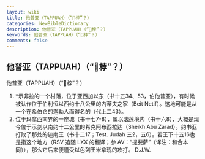 ```yaml
---
layout: wiki
title: 他普亚（TAPPUAH）（“桲”？）
categories: NewBibleDictionary
description: 他普亚（TAPPUAH）（“桲”？）
keywords: 他普亚（TAPPUAH）（“桲”？）
comments: false
---
```


## 他普亚（TAPPUAH）（“桲”？）



他普亚（TAPPUAH）（“桲”？）
1. *示非拉的一个村落，位于亚西加以东（书十五34、53，伯他普亚），有时候被认作位于伯利恒以西约十八公里的内蒂夫之家（Beit Netif）。这地可能是从一个在希伯仑的迦勒人而得名的（代上二43）。
2. 位于玛拿西南界的一座城（书十七7-8），属以法莲境内（书十六8），大概是现今位于示剑以南约十二公里的希克阿布西拉达（Sheikh Abu Zarad）。约书亚打败了那处的迦南王（书十二17；Test. Judah 三2，五6）。若王下十五16也是指这个地方（RSV 追随 LXX 的翻译；参 AV：“提斐萨”〔译注：和合本同〕），那么它后来便遭受以色列王米拿现的攻打。
D.J.W.




